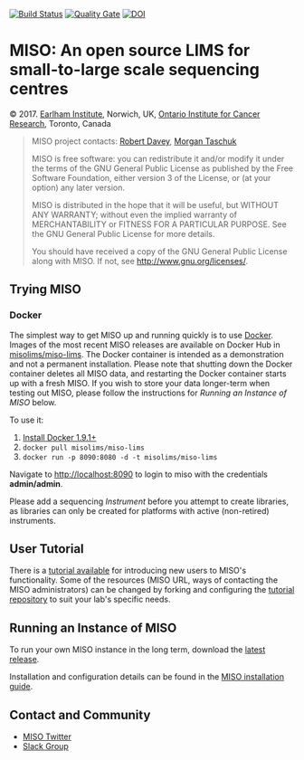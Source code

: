 [![Build Status](https://travis-ci.org/TGAC/miso-lims.svg?branch=develop)](https://travis-ci.org/TGAC/miso-lims) [![Quality Gate](https://sonarqube.com/api/badges/gate?key=uk.ac.bbsrc.tgac.miso:miso:sonarqube)](https://sonarqube.com/dashboard?id=uk.ac.bbsrc.tgac.miso%3Amiso%3Asonarqube) [![DOI](https://zenodo.org/badge/4726428.svg)](https://zenodo.org/badge/latestdoi/4726428)


# MISO: An open source LIMS for small-to-large scale sequencing centres

&copy; 2017. [Earlham Institute](http://earlham.ac.uk/), Norwich, UK, [Ontario Institute for Cancer Research](http://oicr.on.ca), Toronto, Canada

> MISO project contacts: [Robert Davey](robert.davey@earlham.ac.uk), [Morgan Taschuk](morgan.taschuk@oicr.on.ca)
>
> MISO is free software: you can redistribute it and/or modify
> it under the terms of the GNU General Public License as published by
> the Free Software Foundation, either version 3 of the License, or
> (at your option) any later version.
>
> MISO is distributed in the hope that it will be useful,
> but WITHOUT ANY WARRANTY; without even the implied warranty of
> MERCHANTABILITY or FITNESS FOR A PARTICULAR PURPOSE.  See the
> GNU General Public License for more details.
>
> You should have received a copy of the GNU General Public License
> along with MISO.  If not, see <http://www.gnu.org/licenses/>.


## Trying MISO

### Docker

The simplest way to get MISO up and running quickly is to use
[Docker](https://www.docker.com/). Images of the most recent MISO releases are
available on Docker Hub in
[misolims/miso-lims](https://hub.docker.com/r/misolims/miso-lims/). The Docker
container is intended as a demonstration and not a permanent installation. Please 
note that shutting down the Docker container deletes all MISO data, and 
restarting the Docker container starts up with a fresh MISO. If you wish to 
store your data longer-term when testing out MISO, please follow the instructions 
for _Running an Instance of MISO_ below.

To use it:

1. [Install Docker 1.9.1+](https://www.docker.com/products/docker) 
1. ```docker pull misolims/miso-lims``` 
1. ```docker run -p 8090:8080 -d -t misolims/miso-lims```

Navigate to [http://localhost:8090](http://localhost:8090) to login to miso with
the credentials **admin/admin**.

Please add a sequencing _Instrument_ before you attempt to create libraries, as 
libraries can only be created for platforms with active (non-retired) instruments.

## User Tutorial

There is a [tutorial available](https://oicr-gsi.github.io/miso-docs-oicr/plain-index)
for introducing new users to MISO's functionality. Some of the resources (MISO URL,
ways of contacting the MISO administrators) can be changed by forking and configuring
the [tutorial repository](https://github.com/oicr-gsi/miso-docs-oicr) to suit your
lab's specific needs.

## Running an Instance of MISO 

To run your own MISO instance in the long term, download the 
[latest release](https://github.com/TGAC/miso-lims/releases/latest).

Installation and configuration details can be found in the [MISO installation guide](docs/_posts/2016-01-11-installation-guide.md).

## Contact and Community

- [MISO Twitter](https://twitter.com/misolims)
- [Slack Group](https://miso-lims.slack.com/)
